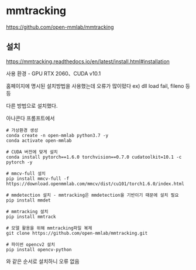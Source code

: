 # mmtracking
https://github.com/open-mmlab/mmtracking

## 설치
https://mmtracking.readthedocs.io/en/latest/install.html#installation

사용 환경 - GPU RTX 2060、CUDA v10.1

홈페이지에 명시된 설치방법을 사용했는데 오류가 많이떴다 ex) dll load fail, fileno 등등

다른 방법으로 설치했다.

아나콘다 프롬프트에서

    # 가상환경 생성
    conda create -n open-mmlab python3.7 -y
    conda activate open-mmlab
    
    # CUDA 버전에 맞게 설치
    conda install pytorch==1.6.0 torchvision==0.7.0 cudatoolkit=10.1 -c pytorch -y
    
    # mmcv-full 설치
    pip install mmcv-full -f https://download.openmmlab.com/mmcv/dist/cu101/torch1.6.0/index.html
    
    # mmdetection 설치 - mmtracking은 mmdetection을 기반이기 때문에 설치 필요
    pip install mmdet
    
    # mmtracking 설치
    pip install mmtrack
    
    # 모델 활용을 위해 mmtracking파일 복제
    git clone https://github.com/open-mmlab/mmtracking.git
    
    # 파이썬 opencv2 설치
    pip install opencv-python
    
와 같은 순서로 설치하니 오류 없음
